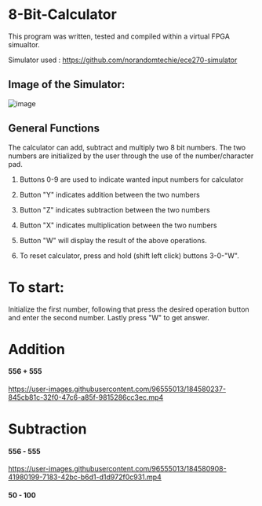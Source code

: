 # 8-Bit-Calculator

This program was written, tested and compiled within a virtual FPGA simualtor. 

Simulator used : https://github.com/norandomtechie/ece270-simulator 

## Image of the Simulator: 
![image](https://user-images.githubusercontent.com/96555013/184577970-af3108cf-ae28-4a91-94b9-fab55b79608c.png)



## General Functions

The calculator can add, subtract and multiply two 8 bit numbers. The two numbers are initialized by the user through the use of the number/character pad. 
1) Buttons 0-9 are used to indicate wanted input numbers for calculator

2) Button "Y" indicates addition between the two numbers 

3) Button "Z" indicates subtraction between the two numbers

4) Button "X" indicates multiplication between the two numbers

5) Button "W" will display the result of the above operations. 

6) To reset calculator, press and hold (shift left click) buttons 3-0-"W".





# To start:
Initialize the first number, following that press the desired operation button and enter the second number. Lastly press "W" to get answer. 

# Addition

#### 556 + 555

https://user-images.githubusercontent.com/96555013/184580237-845cb81c-32f0-47c6-a85f-9815286cc3ec.mp4

# Subtraction

#### 556 - 555

https://user-images.githubusercontent.com/96555013/184580908-41980199-7183-42bc-b6d1-d1d972f0c931.mp4

#### 50 - 100



